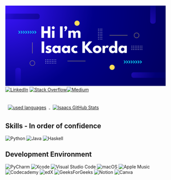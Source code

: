 ![Isaac Github Banner](assets/banner.svg)
[![LinkedIn](https://custom-icon-badges.demolab.com/badge/LinkedIn-0A66C2?logo=linkedin-white&logoColor=fff)](https://linked.in/isaac-korda) 	[![Stack Overflow](https://img.shields.io/badge/-Stack%20Overflow-FE7A16?logo=stack-overflow&logoColor=white)](#)[![Medium](https://img.shields.io/badge/Medium-black?logo=medium&logoColor=white)](https://medium.com/@isaacjfkorda)


<br>

<a href="https://github.com/">
  <img style="margin:0.5rem" src="https://github-readme-stats.vercel.app/api/top-langs/?username=English-Garfield&hide=html,css&title_color=ffffff&text_color=c9cacc&icon_color=4AB197&bg_color=1A2B34"  alt="used languages" align="center"/>
</a>

<a href="https://github.com/English-Garfield">
  <img style="margin:0.5rem" src="https://github-readme-stats.vercel.app/api?username=English-Garfield&show_icons=true&line_height=27&count_private=true&title_color=ffffff&text_color=c9cacc&icon_color=4AB097&bg_color=1A2B34" alt="Isaacs GitHub Stats" align="center" />
</a>


## Skills - In order of confidence 
![Python](https://img.shields.io/badge/Python-3776AB?logo=python&logoColor=fff)
![Java](https://img.shields.io/badge/Java-%23ED8B00.svg?logo=openjdk&logoColor=white)
![Haskell](https://img.shields.io/badge/Haskell-5e5086?logo=haskell&logoColor=white)

## Development Environment
 ![PyCharm](https://img.shields.io/badge/PyCharm-000?logo=pycharm&logoColor=fff)
 ![Xcode](https://img.shields.io/badge/Xcode-007ACC?logo=Xcode&logoColor=white)
 ![Visual Studio Code](https://custom-icon-badges.demolab.com/badge/Visual%20Studio%20Code-0078d7.svg?logo=vsc&logoColor=white)
 ![macOS](https://img.shields.io/badge/macOS-000000?logo=apple&logoColor=F0F0F0)
 ![Apple Music](https://img.shields.io/badge/Apple%20Music-FA243C?logo=apple%20music&logoColor=white)
 ![Codecademy](https://img.shields.io/badge/Codecademy-%2321759B.svg?logo=codecademy&logoColor=white)
 ![edX](https://img.shields.io/badge/edX-02262B?logo=edx&logoColor=fff)
 ![GeeksForGeeks](https://img.shields.io/badge/GeeksforGeeks-298D46?logo=geeksforgeeks&logoColor=white)
 ![Notion](https://img.shields.io/badge/Notion-000?logo=notion&logoColor=fff)
 ![Canva](https://img.shields.io/badge/Canva-%2300C4CC.svg?&logo=Canva&logoColor=white)



